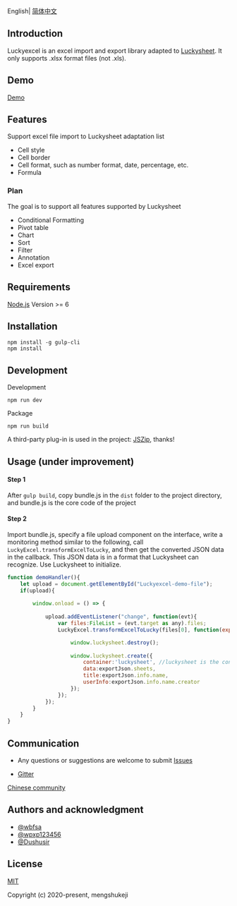 English| [简体中文](./README-zh.md)

## Introduction
Luckyexcel is an excel import and export library adapted to [Luckysheet](https://github.com/mengshukeji/Luckysheet). It only supports .xlsx format files (not .xls).

## Demo
[Demo](https://mengshukeji.github.io/LuckyexcelDemo/)

## Features
Support excel file import to Luckysheet adaptation list

- Cell style
- Cell border
- Cell format, such as number format, date, percentage, etc.
- Formula

### Plan
The goal is to support all features supported by Luckysheet

- Conditional Formatting
- Pivot table
- Chart
- Sort
- Filter
- Annotation
- Excel export

## Requirements
[Node.js](https://nodejs.org/en/) Version >= 6 

## Installation
```
npm install -g gulp-cli
npm install
```

## Development
Development
```
npm run dev
```
Package
```
npm run build
```

A third-party plug-in is used in the project: [JSZip](https://github.com/Stuk/jszip), thanks!

## Usage (under improvement)

#### Step 1
After `gulp build`, copy bundle.js in the `dist` folder to the project directory, and bundle.js is the core code of the project

#### Step 2

Import bundle.js, specify a file upload component on the interface, write a monitoring method similar to the following, call `LuckyExcel.transformExcelToLucky`, and then get the converted JSON data in the callback. This JSON data is in a format that Luckysheet can recognize. Use Luckysheet to initialize.
```js
function demoHandler(){
    let upload = document.getElementById("Luckyexcel-demo-file");
    if(upload){
        
        window.onload = () => {
            
            upload.addEventListener("change", function(evt){
                var files:FileList = (evt.target as any).files;
                LuckyExcel.transformExcelToLucky(files[0], function(exportJson:any){

                    window.luckysheet.destroy();
                    
                    window.luckysheet.create({
                        container:'luckysheet', //luckysheet is the container id
                        data:exportJson.sheets,
                        title:exportJson.info.name,
                        userInfo:exportJson.info.name.creator
                    });
                });
            });
        }
    }
}
```

## Communication

- Any questions or suggestions are welcome to submit [Issues](https://github.com/mengshukeji/Luckyexcel/issues/)

- [Gitter](https://gitter.im/mengshukeji/Luckysheet)

[Chinese community](./README-zh.md)

## Authors and acknowledgment
- [@wbfsa](https://github.com/wbfsa)
- [@wpxp123456](https://github.com/wpxp123456)
- [@Dushusir](https://github.com/Dushusir)

## License
[MIT](http://opensource.org/licenses/MIT)

Copyright (c) 2020-present, mengshukeji
